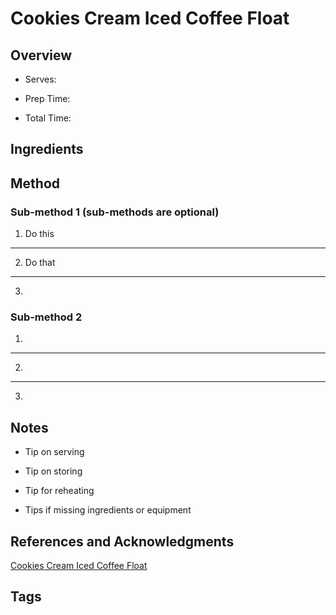 # Cookies Cream Iced Coffee Float

## Overview

- Serves:

- Prep Time:

- Total Time:

## Ingredients



## Method

### Sub-method 1 (sub-methods are optional)

1. Do this
---
2. Do that
---
3.

### Sub-method 2

1.
---
2.
---
3.

## Notes

- Tip on serving

- Tip on storing

- Tip for reheating

- Tips if missing ingredients or equipment

## References and Acknowledgments

[Cookies Cream Iced Coffee Float](http://www.shugarysweets.com/2014/08/cookies-cream-iced-coffee-float)

## Tags


